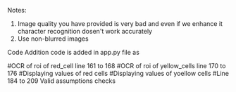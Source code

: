 Notes:
1. Image quality you have provided is very bad and even if we enhance it character recognition dosen't work accurately
2. Use non-blurred images

Code Addition
code is added in app.py file as 

#OCR of roi of red_cell line 161 to 168
#OCR of roi of yellow_cells line 170 to 176
#Displaying values of red cells 
#Displaying values of yoellow cells
#Line 184 to 209 Valid assumptions checks